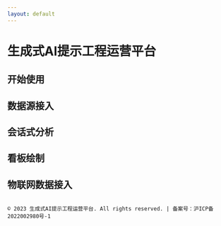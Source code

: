 ```yaml
---
layout: default
---
```


# 生成式AI提示工程运营平台

## 开始使用

## 数据源接入

## 会话式分析

## 看板绘制

## 物联网数据接入


```

© 2023 生成式AI提示工程运营平台. All rights reserved. | 备案号：沪ICP备2022002980号-1

```

